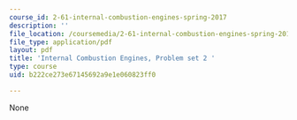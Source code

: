 ```yaml
---
course_id: 2-61-internal-combustion-engines-spring-2017
description: ''
file_location: /coursemedia/2-61-internal-combustion-engines-spring-2017/b222ce273e67145692a9e1e060823ff0_MIT2_61S17_ps2.pdf
file_type: application/pdf
layout: pdf
title: 'Internal Combustion Engines, Problem set 2 '
type: course
uid: b222ce273e67145692a9e1e060823ff0

---
```

None